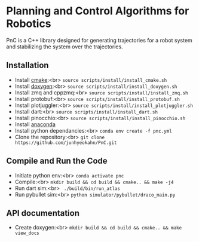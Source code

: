 # Planning and Control Algorithms for Robotics
PnC is a C++ library designed for generating trajectories for a robot system
and stabilizing the system over the trajectories.

## Installation
- Install [cmake](https://cmake.org/):<br\>
```source scripts/install/install_cmake.sh```
- Install [doxygen](https://www.doxygen.nl/index.html):<br\>
```source scripts/install/install_doxygen.sh```
- Install zmq and cppzmq:<br\>
```source scripts/install/install_zmq.sh```
- Install protobuf:<br\>
```source scripts/install/install_protobuf.sh```
- Install plotjuggler:<br\>
```source scripts/install/install_plotjuggler.sh```
- Install dart:<br\>
```source scripts/install/install_dart.sh```
- Install pinocchio:<br\>
```source scripts/install/install_pinocchio.sh```
- Install [anaconda](https://docs.anaconda.com/anaconda/install/)
- Install python dependancies:<br\>
```conda env create -f pnc.yml```
- Clone the repository:<br\>
```git clone https://github.com/junhyeokahn/PnC.git```

## Compile and Run the Code
- Initiate python env:<br\>
```conda activate pnc```
- Compile:<br\>
```mkdir build && cd build && cmake.. && make -j4 ```
- Run dart sim:<br\>
``` ./build/bin/run_atlas```
- Run pybullet sim:<br\>
```python simulator/pybullet/draco_main.py```

## API documentation
- Create doxygen:<br\>
```mkdir build && cd build && cmake.. && make view_docs ```
